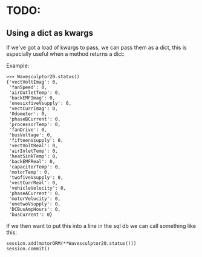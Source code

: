 TODO:
=====

Using a dict as kwargs
----------------------
If we've got a load of kwargs to pass, we can pass them as a dict, this is especially useful when a method returns a dict:

Example:
```
>>> Wavesculptor20.status()
{'vectVoltImag': 0,
 'fanSpeed': 0,
 'airOutletTemp': 0,
 'backEMFImag': 0,
 'onesixfiveVsupply': 0,
 'vectCurrImag': 0,
 'Odometer': 0,
 'phaseBCurrent': 0,
 'processorTemp': 0,
 'fanDrive': 0,
 'busVoltage': 0,
 'fifteenVsupply': 0,
 'vectVoltReal': 0,
 'airInletTemp': 0,
 'heatSinkTemp': 0,
 'backEMFReal': 0,
 'capacitorTemp': 0,
 'motorTemp': 0,
 'twofiveVsupply': 0,
 'vectCurrReal': 0,
 'vehicleVelocity': 0,
 'phaseACurrent': 0,
 'motorVelocity': 0,
 'onetwoVsupply': 0,
 'DCBusAmpHours': 0,
 'busCurrent': 0}
```
If we then want to put this into a line in the sql db we can call something like this:

```
session.add(motorORM(**Wavesculptor20.status()))
session.commit()
```

